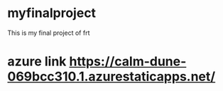 # myfinalproject
This is my final project of frt
# azure link https://calm-dune-069bcc310.1.azurestaticapps.net/
